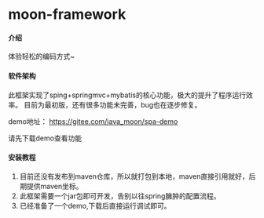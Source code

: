 # moon-framework

#### 介绍
体验轻松的编码方式~

#### 软件架构
此框架实现了sping+springmvc+mybatis的核心功能，极大的提升了程序运行效率。
目前为最初版，还有很多功能未完善，bug也在逐步修复。


demo地址：
https://gitee.com/java_moon/spa-demo

请先下载demo查看功能

#### 安装教程

1.  目前还没有发布到maven仓库，所以就打包到本地，maven直接引用就好，后期提供maven坐标。
2.  此框架需要一个jar包即可开发，告别以往spring臃肿的配置流程。
3.  已经准备了一个demo,下载后直接运行调试即可。


